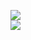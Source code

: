 [![](https://img.shields.io/badge/Made%20With-Github%20Spray-lightgrey.svg?style=for-the-badge&logo=github)](https://github.com/Annihil/github-spray#1559)  
[![](https://i.imgur.com/2DrTn0Z.gif)](https://github.com/Annihil/github-spray)